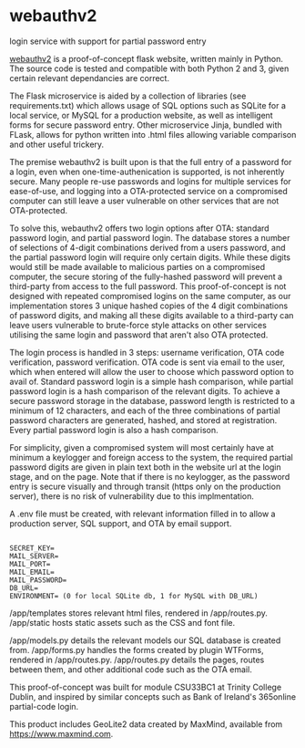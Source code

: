 # webauthv2
login service with support for partial password entry

<a href="https://webauthv2.ml">webauthv2</a> is a proof-of-concept flask website, written mainly in Python.
The source code is tested and compatible with both Python 2 and 3, given certain relevant dependancies are correct.

The Flask microservice is aided by a collection of libraries (see requirements.txt) which allows usage of SQL options such as SQLite for a local service, or MySQL for a production website, as well as intelligent forms for secure password entry. Other microservice Jinja, bundled with FLask, allows for python written into .html files allowing variable comparison and other useful trickery.

The premise webauthv2 is built upon is that the full entry of a password for a login, even when one-time-authenication is supported, is not inherently secure. Many people re-use passwords and logins for multiple services for ease-of-use, and logging into a OTA-protected service on a compromised computer can still leave a user vulnerable on other services that are not OTA-protected.

To solve this, webauthv2 offers two login options after OTA: standard password login, and partial password login. The database stores a number of selections of 4-digit combinations derived from a users password, and the partial password login will require only certain digits. While these digits would still be made available to malicious parties on a compromised computer, the secure storing of the fully-hashed password will prevent a third-party from access to the full password.
This proof-of-concept is not designed with repeated compromised logins on the same computer, as our implementation stores 3 unique hashed copies of the 4 digit combinations of password digits, and making all these digits available to a third-party can leave users vulnerable to brute-force style attacks on other services utilising the same login and password that aren't also OTA protected.

The login process is handled in 3 steps: username verification, OTA code verification, password verification. OTA code is sent via email to the user, which when entered will allow the user to choose which password option to avail of. Standard password login is a simple hash comparison, while partial password login is a hash comparison of the relevant digits. To achieve a secure password storage in the database, password length is restricted to a minimum of 12 characters, and each of the three combinations of partial password characters are generated, hashed, and stored at registration. Every partial password login is also a hash comparison.

For simplicity, given a compromised system will most certainly have at minimum a keylogger and foreign access to the system, the required partial password digits are given in plain text both in the website url at the login stage, and on the page. Note that if there is no keylogger, as the password entry is secure visually and through transit (https only on the production server), there is no risk of vulnerability due to this implmentation.

A .env file must be created, with relevant information filled in to allow a production server, SQL support, and OTA by email support.
<pre><code>
SECRET_KEY=
MAIL_SERVER=
MAIL_PORT=
MAIL_EMAIL=
MAIL_PASSWORD=
DB_URL=
ENVIRONMENT= (0 for local SQLite db, 1 for MySQL with DB_URL)
</code></pre>

/app/templates stores relevant html files, rendered in /app/routes.py.
/app/static hosts static assets such as the CSS and font file.

/app/models.py details the relevant models our SQL database is created from.
/app/forms.py handles the forms created by plugin WTForms, rendered in /app/routes.py.
/app/routes.py details the pages, routes between them, and other additional code such as the OTA email.

This proof-of-concept was built for module CSU33BC1 at Trinity College Dublin, and inspired by similar concepts such as Bank of Ireland's 365online partial-code login.

This product includes GeoLite2 data created by MaxMind, available from
<a href="https://www.maxmind.com">https://www.maxmind.com</a>.
